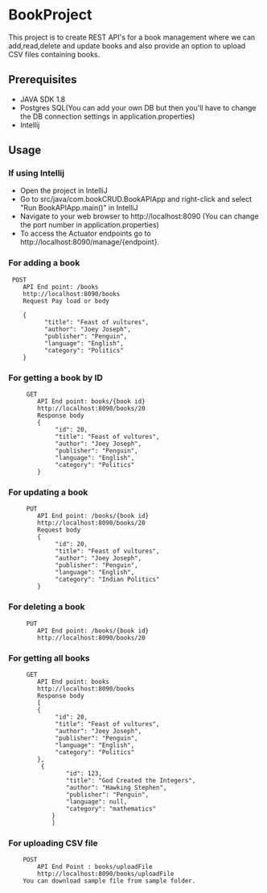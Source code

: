 # BookProject
This project is to create REST API's for a book management where we can add,read,delete and
update books and also provide an option to upload CSV files containing books.

## Prerequisites
- JAVA SDK 1.8
- Postgres SQL(You can add your own DB but then you'll have to change the DB connection settings in application.properties)
- Intellij

## Usage
### If using Intellij
- Open the project in IntelliJ
- Go to src/java/com.bookCRUD.BookAPIApp and right-click and select "Run BookAPIApp.main()" in IntelliJ
- Navigate to your web browser to http://localhost:8090 (You can change the port number in application.properties)
- To access the Actuator endpoints go to http://localhost:8090/manage/{endpoint}.

### For adding a book
     POST
     	API End point: /books
     	http://localhost:8090/books
     	Request Pay load or body

     	{
              "title": "Feast of vultures",
              "author": "Joey Joseph",
              "publisher": "Penguin",
              "language": "English",
              "category": "Politics"
     	}

### For getting a book by ID
         GET
            API End point: books/{book id}
        	http://localhost:8090/books/20
        	Response body
        	{
        		 "id": 20,
                 "title": "Feast of vultures",
                 "author": "Joey Joseph",
                 "publisher": "Penguin",
                 "language": "English",
                 "category": "Politics"
        	}

### For updating a book
         PUT
            API End point: /books/{book id}
        	http://localhost:8090/books/20
        	Request body
        	{
        		 "id": 20,
                 "title": "Feast of vultures",
                 "author": "Joey Joseph",
                 "publisher": "Penguin",
                 "language": "English",
                 "category": "Indian Politics"
        	}

### For deleting a book
         PUT
            API End point: /books/{book id}
        	http://localhost:8090/books/20

### For getting all books
         GET
            API End point: books
        	http://localhost:8090/books
        	Response body
        	[
        	{
        		 "id": 20,
                 "title": "Feast of vultures",
                 "author": "Joey Joseph",
                 "publisher": "Penguin",
                 "language": "English",
                 "category": "Politics"
        	},
        	 {
                    "id": 123,
                    "title": "God Created the Integers",
                    "author": "Hawking Stephen",
                    "publisher": "Penguin",
                    "language": null,
                    "category": "mathematics"
                }
                ]
### For uploading CSV file
        POST
            API End Point : books/uploadFile
            http://localhost:8090/books/uploadFile
        You can download sample file from sample folder.

